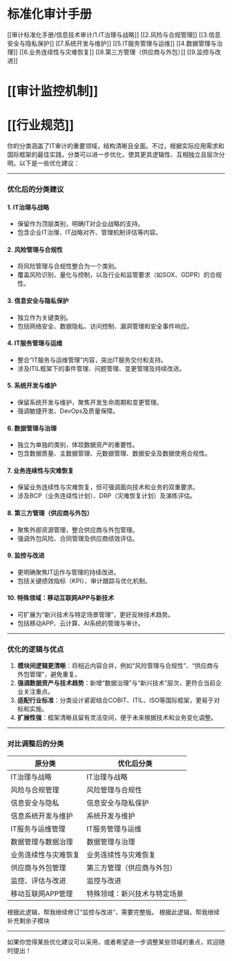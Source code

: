 # 标准化审计手册

[[审计标准化手册/信息技术审计/1.IT治理与战略]]
[[2.风险与合规管理]]
[[3.信息安全与隐私保护]]
[[7.系统开发与维护]]
[[5.IT服务管理与运维]]
[[4.数据管理与治理]]
[[6.业务连续性与灾难恢复]]
[[8.第三方管理（供应商与外包）]]
[[9.监控与改进]]

# [[审计监控机制]]

# [[行业规范]]



你的分类涵盖了IT审计的重要领域，结构清晰且全面。不过，根据实际应用需求和国际框架的最佳实践，分类可以进一步优化，使其更具逻辑性、互相独立且层次分明。以下是一些优化建议：

---

### **优化后的分类建议**

#### **1. IT治理与战略**

- 保留作为顶层类别，明确IT对企业战略的支持。
- 包含企业IT治理、IT战略对齐、管理机制评估等内容。

#### **2. 风险管理与合规性**

- 将风险管理与合规性整合为一个类别。
- 覆盖风险识别、量化与控制，以及行业和监管要求（如SOX、GDPR）的合规性。

#### **3. 信息安全与隐私保护**

- 独立作为关键类别。
- 包括网络安全、数据隐私、访问控制、漏洞管理和安全事件响应。

#### **4. IT服务管理与运维**

- 整合“IT服务与运维管理”内容，突出IT服务交付和支持。
- 涉及ITIL框架下的事件管理、问题管理、变更管理及持续改进。

#### **5. 系统开发与维护**

- 保留系统开发与维护，聚焦开发生命周期和变更管理。
- 强调敏捷开发、DevOps及质量保障。

#### **6. 数据管理与治理**

- 独立为单独的类别，体现数据资产的重要性。
- 包含数据质量、主数据管理、元数据管理、数据安全及数据使用合规性。

#### **7. 业务连续性与灾难恢复**

- 保留业务连续性与灾难恢复，但可强调面向技术和业务的双重要求。
- 涉及BCP（业务连续性计划）、DRP（灾难恢复计划）及演练评估。

#### **8. 第三方管理（供应商与外包）**

- 聚焦外部资源管理，整合供应商与外包管理。
- 强调外包风险、合同管理及供应商绩效评估。

#### **9. 监控与改进**

- 更明确聚焦IT运作与管理的持续改进。
- 包括关键绩效指标（KPI）、审计跟踪与优化机制。

#### **10. 特殊领域：移动互联网APP与新技术**

- 可扩展为“新兴技术与特定场景管理”，更好反映技术趋势。
- 包括移动APP、云计算、AI系统的管理与审计。

---

### **优化的逻辑与优点**

1. **模块间逻辑更清晰**：将相近内容合并，例如“风险管理与合规性”、“供应商与外包管理”，避免重复。
2. **强调数据资产与技术趋势**：新增“数据治理”与“新兴技术”层次，更符合当前企业关注重点。
3. **适配行业标准**：分类设计紧密结合COBIT、ITIL、ISO等国际框架，更易于对标和实施。
4. **扩展性强**：框架清晰且留有灵活空间，便于未来根据技术和业务变化调整。

---

### **对比调整后的分类**

| 原分类        | 优化后分类          |
| ---------- | -------------- |
| IT治理与战略    | IT治理与战略        |
| 风险与合规管理    | 风险管理与合规性       |
| 信息安全与隐私    | 信息安全与隐私保护      |
| 信息系统开发与维护  | 系统开发与维护        |
| IT服务与运维管理  | IT服务管理与运维      |
| 数据管理与数据治理  | 数据管理与治理        |
| 业务连续性与灾难恢复 | 业务连续性与灾难恢复     |
| 供应商与外包管理   | 第三方管理（供应商与外包）  |
| 监控、评估与改进   | 监控与改进          |
| 移动互联网APP管理 | 特殊领域：新兴技术与特定场景 |

根据此逻辑，帮我继续修订“监控与改进”，需要完整版。
根据此逻辑，帮我继续补充剩余子模块

---

如果你觉得某些优化建议可以采用，或者希望进一步调整某些领域的重点，欢迎随时提出！
